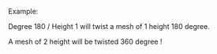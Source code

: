 
Example:

Degree 180 / Height 1 will twist a mesh of 1 height 180 degree.

A mesh of 2 height will be twisted 360 degree !